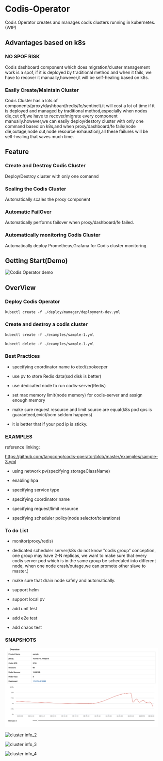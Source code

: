 # Codis-Operator

Codis Operator creates and manages codis clusters running in kubernetes.(WIP)

## Advantages based on k8s

### NO SPOF RISK

Codis dashboard component which does migration/cluster management work is a spof, if it is deployed by traditional method and when it fails, we have to recover it manually,however,it will be self-healing based on k8s.

### Easily Create/Maintain Cluster

Codis Cluster has a lots of components(proxy/dashboard/redis/fe/sentinel).it will cost a lot of time if it is deployed and managed by traditional method,especially when nodes die,cut off,we have to recover/migrate every component manually.however,we can easily deploy/destory cluster with only one command based on k8s,and when proxy/dashboard/fe fails(node die,outage,node cut,node resource exhaustion),all these failures will be self-healing that saves much time.

## Feature

### Create and Destroy Codis Cluster

Deploy/Destroy cluster with only one comannd
	
### Scaling the Codis Cluster 

Automatically scales the proxy component

### Automatic FailOver

Automatically performs failover when proxy/dashboard/fe failed.

### Automatically monitoring Codis Cluster

Automatically deploy Prometheus,Grafana for Codis cluster monitoring.

## Getting Start(Demo)

![Codis Operator demo](https://raw.githubusercontent.com/tangcong/codis-operator/master/doc/images/codis-operator.gif)

## OverView 


### Deploy Codis Operator
	
```
kubectl create -f ./deploy/manager/deployment-dev.yml
```

### Create and destroy a codis cluster

```
kubectl create -f ./examples/sample-1.yml
```

```
kubectl delete -f ./examples/sample-1.yml
```

### Best Practices

* specifying coordinator name to etcd/zookeeper

* use pv to store Redis data(ssd disk is better) 

* use dedicated node to run codis-server(Redis)

* set max memory limit(node memory) for codis-server and assign enough memory 

* make sure request resource and limit source are equal(k8s pod qos is guaranteed,evict/oom seldom happens)

* it is better that if your pod ip is sticky. 

### EXAMPLES

reference linking: 

https://github.com/tangcong/codis-operator/blob/master/examples/sample-3.yml

* using network pv(specifying storageClassName)

* enabling hpa

* specifying service type

* specifying coordinator name 

* specifying request/limit resource 

* specifying scheduler policy(node selector/tolerations)


### To do List

* monitor(proxy/redis)

* dedicated scheduler server(k8s do not know "codis group" conception, one group may have 2-N replicas, we want to make sure that every codis server pod which is in the same group be scheduled into different node, when one node crash/outage,we can promote other slave to master.)

* make sure that drain node safely and automatically.

* support helm

* support local pv

* add unit test

* add e2e test

* add chaos test

### SNAPSHOTS

![cluster info_1](./doc/images/1.png)

![cluster info_2](./doc/images/2.png)

![cluster info_3](./doc/images/3.png)

![cluster info_4](./doc/images/4.png)
